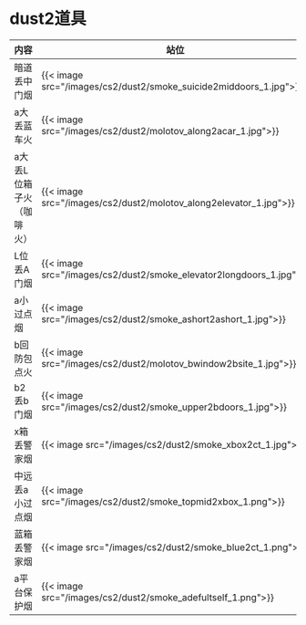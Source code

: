 # dust2道具


| 内容 | 站位 | 瞄点 |
|-------|-------|-------|
| 暗道丢中门烟 | {{< image src="/images/cs2/dust2/smoke_suicide2middoors_1.jpg">}} | {{< image src="/images/cs2/dust2/smoke_suicide2middoors_2.jpg">}} |
| a大丢蓝车火 | {{< image src="/images/cs2/dust2/molotov_along2acar_1.jpg">}} | {{< image src="/images/cs2/dust2/molotov_along2acar_2.jpg">}} |
| a大丢L位箱子火（咖啡火）| {{< image src="/images/cs2/dust2/molotov_along2elevator_1.jpg">}}| {{< image src="/images/cs2/dust2/molotov_along2elevator_2.jpg">}}|
| L位丢A门烟|{{< image src="/images/cs2/dust2/smoke_elevator2longdoors_1.jpg">}}|{{< image src="/images/cs2/dust2/smoke_elevator2longdoors_2.jpg">}}|
|a小过点烟 |{{< image src="/images/cs2/dust2/smoke_ashort2ashort_1.jpg">}} | {{< image src="/images/cs2/dust2/smoke_ashort2ashort_2.jpg">}}|
| b回防包点火|{{< image src="/images/cs2/dust2/molotov_bwindow2bsite_1.jpg">}}| {{< image src="/images/cs2/dust2/molotov_bwindow2bsite_2.jpg">}}|
| b2丢b门烟| {{< image src="/images/cs2/dust2/smoke_upper2bdoors_1.jpg">}}| {{< image src="/images/cs2/dust2/smoke_upper2bdoors_2.jpg">}}|
| x箱丢警家烟| {{< image src="/images/cs2/dust2/smoke_xbox2ct_1.jpg">}}|{{< image src="/images/cs2/dust2/smoke_xbox2ct_2.jpg">}} |
| 中远丢a小过点烟|{{< image src="/images/cs2/dust2/smoke_topmid2xbox_1.png">}} | {{< image src="/images/cs2/dust2/smoke_topmid2xbox_2.png">}}|
| 蓝箱丢警家烟|{{< image src="/images/cs2/dust2/smoke_blue2ct_1.png">}} |{{< image src="/images/cs2/dust2/smoke_blue2ct_2.png">}} |
| a平台保护烟| {{< image src="/images/cs2/dust2/smoke_adefultself_1.png">}}|{{< image src="/images/cs2/dust2/smoke_adefultself_2.png">}} |

